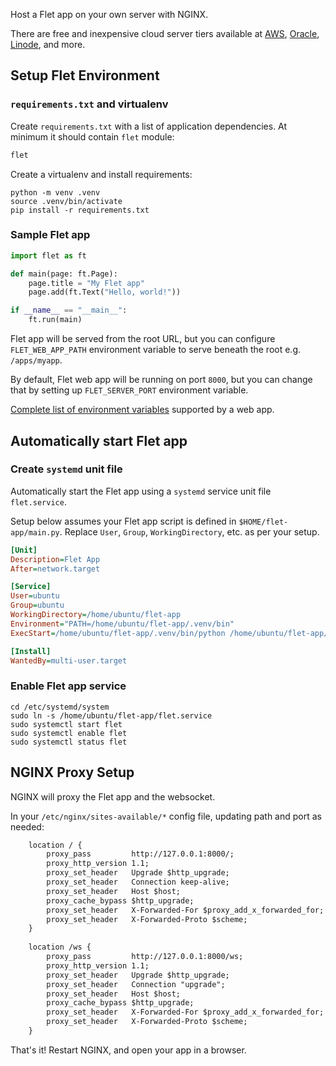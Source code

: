 Host a Flet app on your own server with NGINX.

There are free and inexpensive cloud server tiers available at [AWS](https://aws.amazon.com/free/), [Oracle](https://www.oracle.com/cloud/free/), [Linode](https://www.linode.com/pricing/), and more.

## Setup Flet Environment

### `requirements.txt` and virtualenv

Create `requirements.txt` with a list of application dependencies. At minimum it should contain `flet` module:

```txt
flet
```

Create a virtualenv and install requirements:

```
python -m venv .venv
source .venv/bin/activate
pip install -r requirements.txt
```

### Sample Flet app

```python
import flet as ft

def main(page: ft.Page):
    page.title = "My Flet app"
    page.add(ft.Text("Hello, world!"))

if __name__ == "__main__":
    ft.run(main)
```

Flet app will be served from the root URL, but you can configure `FLET_WEB_APP_PATH` environment variable
to serve beneath the root e.g. `/apps/myapp`.

By default, Flet web app will be running on port `8000`, but you can change that by setting up `FLET_SERVER_PORT` environment variable.

[Complete list of environment variables](../../../../publish/web/dynamic-website/index.md#environment-variables) supported by a web app.

## Automatically start Flet app

### Create `systemd` unit file

Automatically start the Flet app using a `systemd` service unit file `flet.service`.

Setup below assumes your Flet app script is defined in `$HOME/flet-app/main.py`. Replace `User`, `Group`, `WorkingDirectory`, etc. as per your setup.

```ini
[Unit]
Description=Flet App
After=network.target

[Service]
User=ubuntu
Group=ubuntu
WorkingDirectory=/home/ubuntu/flet-app
Environment="PATH=/home/ubuntu/flet-app/.venv/bin"
ExecStart=/home/ubuntu/flet-app/.venv/bin/python /home/ubuntu/flet-app/main.py

[Install]
WantedBy=multi-user.target
```

### Enable Flet app service

```
cd /etc/systemd/system
sudo ln -s /home/ubuntu/flet-app/flet.service
sudo systemctl start flet
sudo systemctl enable flet
sudo systemctl status flet
```

## NGINX Proxy Setup

NGINX will proxy the Flet app and the websocket.

In your `/etc/nginx/sites-available/*` config file, updating path and port as needed:

```txt
    location / {
        proxy_pass         http://127.0.0.1:8000/;
        proxy_http_version 1.1;
        proxy_set_header   Upgrade $http_upgrade;
        proxy_set_header   Connection keep-alive;
        proxy_set_header   Host $host;
        proxy_cache_bypass $http_upgrade;
        proxy_set_header   X-Forwarded-For $proxy_add_x_forwarded_for;
        proxy_set_header   X-Forwarded-Proto $scheme;
    }
  
    location /ws {
        proxy_pass         http://127.0.0.1:8000/ws;
        proxy_http_version 1.1;
        proxy_set_header   Upgrade $http_upgrade;
        proxy_set_header   Connection "upgrade";
        proxy_set_header   Host $host;
        proxy_cache_bypass $http_upgrade;
        proxy_set_header   X-Forwarded-For $proxy_add_x_forwarded_for;
        proxy_set_header   X-Forwarded-Proto $scheme;
    }
```

That's it! Restart NGINX, and open your app in a browser.
